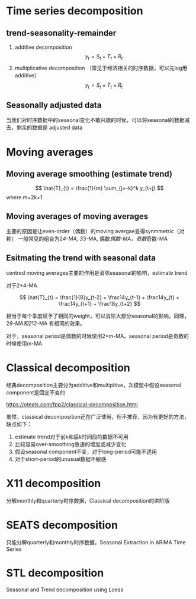 # Time series decomposition

## trend-seasonality-remainder

1. additive decomposition
$$ y_{t} = S_{t} + T_{t} + R_t $$
2. multiplicative decomposition （常见于经济相关的时序数据，可以先log用additive）
$$ y_{t} = S_{t} \times T_{t} \times R_t $$

## Seasonally adjusted data

当我们对时序数据中的seasonal变化不敢兴趣的时候，可以将seasonal的数据减去，剩余的数据是
adjusted data

# Moving averages

## Moving average smoothing (estimate trend)

$$ \hat{T}_{t} = \frac{1}{m} \sum_{j=-k}^k y_{t+j} $$ where m=2k+1

## Moving averages of moving averages

主要的原因是让even-order（偶数）的moving avergae变得synmmetric（对称）
一般常见的组合为2*4-MA, 3*3-MA, 偶数*偶数-MA，奇数*奇数-MA

## Esitmating the trend with seasonal data

centred moving averages主要的作用是消除seasonal的影响，estimate trend

对于2*4-MA

$$ \hat{T}_{t} = \frac{1}{8}y_{t-2} + \frac14y_{t-1} +
    \frac14y_{t} + \frac14y_{t+1} + \frac18y_{t+2} $$

相当于每个季度赋予了相同的weight，可以消除大部分seasonal的影响。同理，2*8-MA和2*12-MA
有相同的效果。

对于，seasonal period是偶数的时候使用2*m-MA，seasonal period是奇数的时候使用m-MA

# Classical decomposition

经典decomposition主要分为additive和multipltive，次模型中假设seasonal component是固定不变的

https://otexts.com/fpp2/classical-decomposition.html

虽然，classical decomposition还在广泛使用，但不推荐，因为有更好的方法，缺点如下：

1. estimate trend对于前k和后k时间段的数据不可用
2. 比较容易over-smoothing急速的增加或减少变化
3. 假设seasonal component不变，对于long-period可能不适用
4. 对于short-period的unusual数据不敏感

# X11 decomposition

分解monthly和quarterly时序数据，Classical decomposition的进阶版

# SEATS decomposition

只能分解quarterly和monthly时序数据，Seasonal Extraction in ARIMA Time Series

# STL decomposition

Seasonal and Trend decomposition using Loess
